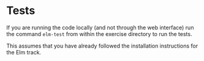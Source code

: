 # Tests

If you are running the code locally (and not through the web interface) run the command `elm-test` from within the exercise directory to run the tests.

This assumes that you have already followed the installation instructions for the Elm track.
